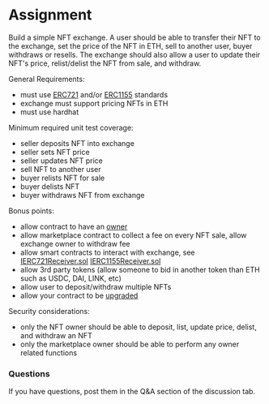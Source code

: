 # Assignment

Build a simple NFT exchange.  A user should be able to transfer their NFT to the exchange, set the price of the NFT in ETH, sell to another user, buyer withdraws or resells.  The exchange should also allow a user to update their NFT's price, relist/delist the NFT from sale, and withdraw.

General Requirements:

- must use [ERC721](https://eips.ethereum.org/EIPS/eip-721) and/or [ERC1155](https://eips.ethereum.org/EIPS/eip-1155) standards
- exchange must support pricing NFTs in ETH
- must use hardhat

Minimum required unit test coverage:

- seller deposits NFT into exchange
- seller sets NFT price
- seller updates NFT price
- sell NFT to another user
- buyer relists NFT for sale
- buyer delists NFT
- buyer withdraws NFT from exchange

Bonus points:

- allow contract to have an [owner](https://docs.openzeppelin.com/contracts/4.x/access-control)
- allow marketplace contract to collect a fee on every NFT sale, allow exchange owner to withdraw fee
- allow smart contracts to interact with exchange, see [IERC721Receiver.sol](https://github.com/OpenZeppelin/openzeppelin-contracts/blob/master/contracts/token/ERC721/IERC721Receiver.sol) [IERC1155Receiver.sol](https://github.com/OpenZeppelin/openzeppelin-contracts/blob/master/contracts/token/ERC1155/IERC1155Receiver.sol)
- allow 3rd party tokens (allow someone to bid in another token than ETH such as USDC, DAI, LINK, etc)
- allow user to deposit/withdraw multiple NFTs
- allow your contract to be [upgraded](https://docs.openzeppelin.com/upgrades-plugins/1.x/hardhat-upgrades)

Security considerations:

- only the NFT owner should be able to deposit, list, update price, delist, and withdraw an NFT
- only the marketplace owner should be able to perform any owner related functions

### Questions

If you have questions, post them in the Q&A section of the discussion tab.

